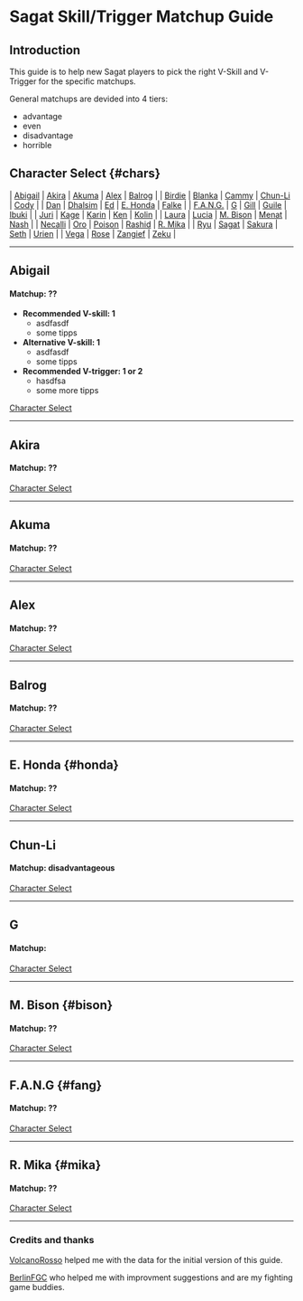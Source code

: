 
# Sagat Skill/Trigger Matchup Guide

## Introduction

This guide is to help new Sagat players to pick the right V-Skill and V-Trigger for the specific matchups. 

General matchups are devided into 4 tiers:
* advantage
* even
* disadvantage
* horrible

## Character Select {#chars}

| [Abigail](#abigail) | [Akira](#akira) | [Akuma](#akuma) | [Alex](#alex) | [Balrog](#balrog) |
| [Birdie](#birdie) | [Blanka](#blanka) | [Cammy](#cammy) | [Chun-Li](#chun-li) | [Cody](#cody) |
| [Dan](#dan) | [Dhalsim](#dhalsim) | [Ed](#ed) | [E. Honda](#honda) | [Falke](#falke) |
| [F.A.N.G.](#fang) | [G](#g) | [Gill](#gill) | [Guile](#guile) | [Ibuki](#ibuki) |
| [Juri](#juri) | [Kage](#kage) | [Karin](#karin) | [Ken](#ken) | [Kolin](#kolin) |
| [Laura](#laura) | [Lucia](#lucia) | [M. Bison](#bison) | [Menat](#menat) | [Nash](#nash) |
| [Necalli](#necalli) | [Oro](#oro) | [Poison](#poison) | [Rashid](#rashid) | [R. Mika](#mika) |
| [Ryu](#ryu) | [Sagat](#sagat) | [Sakura](#sakura) | [Seth](#seth) | [Urien](#urien) |
| [Vega](#vega) | [Rose](#rose) | [Zangief](#zangief) | [Zeku](#zeku) |

---

## Abigail
#### Matchup: ??

+ **Recommended V-skill: 1** 
  - asdfasdf
  - some tipps
+ **Alternative V-skill: 1** 
  - asdfasdf
  - some tipps
+ **Recommended V-trigger: 1 or 2**
  - hasdfsa
  - some more tipps

[Character Select](#chars)

---

## Akira
#### Matchup: ??

[Character Select](#chars)

---

## Akuma
#### Matchup: ??

[Character Select](#chars)

---

## Alex
#### Matchup: ??

[Character Select](#chars)

---

## Balrog
#### Matchup: ??

[Character Select](#chars)

---

## E. Honda {#honda}
#### Matchup: ??

[Character Select](#chars)

---

## Chun-Li 
#### Matchup: disadvantageous

[Character Select](#chars)

---

## G
#### Matchup: 

[Character Select](#chars)

---

## M. Bison {#bison}
#### Matchup: ??

[Character Select](#chars)

---

## F.A.N.G {#fang}
#### Matchup: ??

[Character Select](#chars)

---

## R. Mika {#mika}
#### Matchup: ??

[Character Select](#chars)

---



### Credits and thanks
[VolcanoRosso](https://www.twitch.tv/volcanorosso) helped me with the data for the initial version of this guide.

[BerlinFGC](http://berlinfgc.de/) who helped me with improvment suggestions and are my fighting game buddies.
